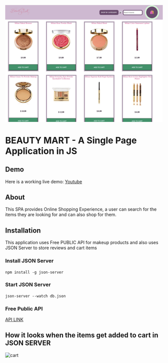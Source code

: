 ![projectlook](images/project.png)

# BEAUTY MART - A Single Page Application in JS

## Demo

Here is a working live demo:
[Youtube](https://youtu.be/rHFJRz0TAOE)

## About
This SPA provides Online Shopping Experience, a user can search for the items they are looking for and can also shop for them.

## Installation

This application uses Free PUBLIC API for makeup products and also uses JSON Server to store reviews and cart items

### Install JSON Server

```npm install -g json-server```

### Start JSON Server

```json-server --watch db.json```

### Free Public API
[API LINK](https://makeup-api.herokuapp.com/api/v1/products.json)

## How it looks when the items get added to cart in JSON SERVER

![cart](images/cartdbjson.png)

